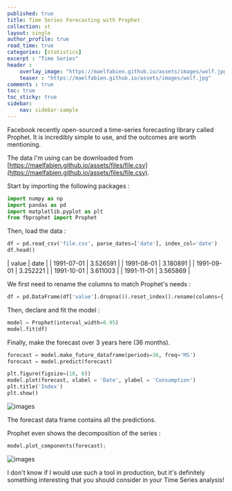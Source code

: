```yaml
---
published: true
title: Time Series Forecasting with Prophet
collection: st
layout: single
author_profile: true
read_time: true
categories: [statistics]
excerpt : "Time Series"
header :
    overlay_image: "https://maelfabien.github.io/assets/images/wolf.jpg"
    teaser : "https://maelfabien.github.io/assets/images/wolf.jpg"
comments : true
toc: true
toc_sticky: true
sidebar:
    nav: sidebar-sample
---
```


Facebook recently open-sourced a time-series forecasting library called Prophet. It is incredibly simple to use, and the outcomes are worth mentioning.

The data I'm using can be downloaded from [https://maelfabien.github.io/assets/files/file.csv](https://maelfabien.github.io/assets/files/file.csv).

Start by importing the following packages :

```python
import numpy as np
import pandas as pd
import matplotlib.pyplot as plt
from fbprophet import Prophet
```

Then, load the data :
```python
df = pd.read_csv('file.csv', parse_dates=['date'], index_col='date')
df.head()
```

| value | date |
| 1991-07-01 |  3.526591 | 
| 1991-08-01 | 3.180891 | 
| 1991-09-01 | 3.252221 | 
| 1991-10-01 |  3.611003 | 
| 1991-11-01 |  3.565869 | 

We first need to rename the columns to match Prophet's needs :

```python
df = pd.DataFrame(df['value'].dropna()).reset_index().rename(columns={'date': 'ds', 'value': 'y'})
```

Then, declare and fit the model :

```python
model = Prophet(interval_width=0.95)
model.fit(df)
```

Finally, make the forecast over 3 years here (36 months).

```python
forecast = model.make_future_dataframe(periods=36, freq='MS')
forecast = model.predict(forecast)

plt.figure(figsize=(18, 8))
model.plot(forecast, xlabel = 'Date', ylabel = 'Consumption')
plt.title('Index')
plt.show()
```

![images](https://maelfabien.github.io/assets/images/ts2_9.jpg)

The forecast data frame contains all the predictions. 

Prophet even shows the decomposition of the series :

```python
model.plot_components(forecast);
```

![images](https://maelfabien.github.io/assets/images/ts2_10.jpg)

I don't know if I would use such a tool in production, but it's definitely something interesting that you should consider in your Time Series analysis!
